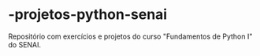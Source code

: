# -projetos-python-senai
Repositório com exercícios e projetos do curso "Fundamentos de Python I" do SENAI.
